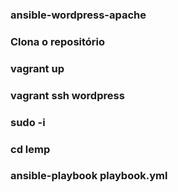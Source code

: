 ### ansible-wordpress-apache
### Clona o repositório
### vagrant up
### vagrant ssh wordpress
### sudo -i
### cd lemp
### ansible-playbook playbook.yml
